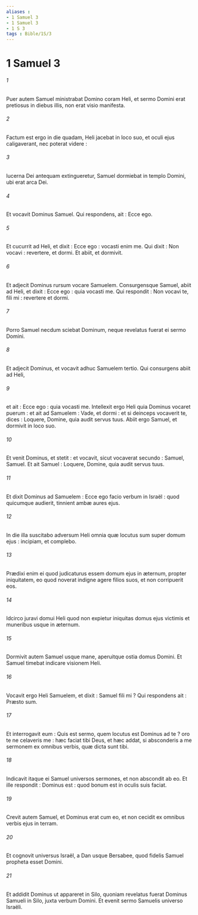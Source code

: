 ```yaml
---
aliases : 
- 1 Samuel 3
- 1 Samuel 3
- 1 S 3
tags : Bible/1S/3
---
```


# 1 Samuel 3

###### 1
Puer autem Samuel ministrabat Domino coram Heli, et sermo Domini erat pretiosus in diebus illis, non erat visio manifesta.
###### 2
Factum est ergo in die quadam, Heli jacebat in loco suo, et oculi ejus caligaverant, nec poterat videre :
###### 3
lucerna Dei antequam extingueretur, Samuel dormiebat in templo Domini, ubi erat arca Dei.
###### 4
Et vocavit Dominus Samuel. Qui respondens, ait : Ecce ego.
###### 5
Et cucurrit ad Heli, et dixit : Ecce ego : vocasti enim me. Qui dixit : Non vocavi : revertere, et dormi. Et abiit, et dormivit.
###### 6
Et adjecit Dominus rursum vocare Samuelem. Consurgensque Samuel, abiit ad Heli, et dixit : Ecce ego : quia vocasti me. Qui respondit : Non vocavi te, fili mi : revertere et dormi.
###### 7
Porro Samuel necdum sciebat Dominum, neque revelatus fuerat ei sermo Domini.
###### 8
Et adjecit Dominus, et vocavit adhuc Samuelem tertio. Qui consurgens abiit ad Heli,
###### 9
et ait : Ecce ego : quia vocasti me. Intellexit ergo Heli quia Dominus vocaret puerum : et ait ad Samuelem : Vade, et dormi : et si deinceps vocaverit te, dices : Loquere, Domine, quia audit servus tuus. Abiit ergo Samuel, et dormivit in loco suo.
###### 10
Et venit Dominus, et stetit : et vocavit, sicut vocaverat secundo : Samuel, Samuel. Et ait Samuel : Loquere, Domine, quia audit servus tuus.
###### 11
Et dixit Dominus ad Samuelem : Ecce ego facio verbum in Israël : quod quicumque audierit, tinnient ambæ aures ejus.
###### 12
In die illa suscitabo adversum Heli omnia quæ locutus sum super domum ejus : incipiam, et complebo.
###### 13
Prædixi enim ei quod judicaturus essem domum ejus in æternum, propter iniquitatem, eo quod noverat indigne agere filios suos, et non corripuerit eos.
###### 14
Idcirco juravi domui Heli quod non expietur iniquitas domus ejus victimis et muneribus usque in æternum.
###### 15
Dormivit autem Samuel usque mane, aperuitque ostia domus Domini. Et Samuel timebat indicare visionem Heli.
###### 16
Vocavit ergo Heli Samuelem, et dixit : Samuel fili mi ? Qui respondens ait : Præsto sum.
###### 17
Et interrogavit eum : Quis est sermo, quem locutus est Dominus ad te ? oro te ne celaveris me : hæc faciat tibi Deus, et hæc addat, si absconderis a me sermonem ex omnibus verbis, quæ dicta sunt tibi.
###### 18
Indicavit itaque ei Samuel universos sermones, et non abscondit ab eo. Et ille respondit : Dominus est : quod bonum est in oculis suis faciat.
###### 19
Crevit autem Samuel, et Dominus erat cum eo, et non cecidit ex omnibus verbis ejus in terram.
###### 20
Et cognovit universus Israël, a Dan usque Bersabee, quod fidelis Samuel propheta esset Domini.
###### 21
Et addidit Dominus ut appareret in Silo, quoniam revelatus fuerat Dominus Samueli in Silo, juxta verbum Domini. Et evenit sermo Samuelis universo Israëli.
